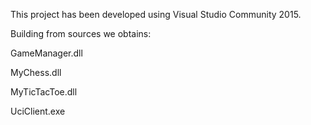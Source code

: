 This project has been developed using Visual Studio Community 2015.

Building from sources we obtains:

GameManager.dll

MyChess.dll

MyTicTacToe.dll

UciClient.exe


